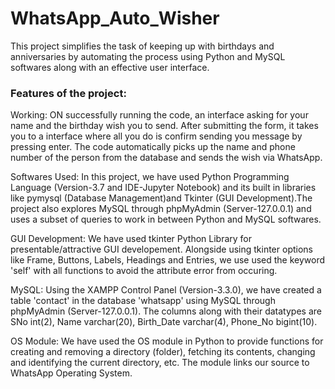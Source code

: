 # WhatsApp_Auto_Wisher
This project simplifies the task of keeping up with birthdays and anniversaries by automating the process using Python and MySQL softwares along with an effective user interface.

### Features of the project:
Working: ON successfully running the code, an interface asking for your name and the birthday wish you to send. After submitting the form, it takes you to a interface where all you do is confirm sending you message by pressing enter. The code automatically picks up the name and phone number of the person from the database and sends the wish via WhatsApp.

Softwares Used: In this project, we have used Python Programming Language (Version-3.7 and IDE-Jupyter Notebook) and its built in libraries like pymysql (Database Management)and Tkinter (GUI Development).The project also explores MySQL through phpMyAdmin (Server-127.0.0.1) and uses a subset of queries to work in between Python and MySQL softwares.

GUI Development: We have used tkinter Python Library for presentable/attractive GUI developement. Alongside using tkinter options like Frame, Buttons, Labels, Headings and Entries, we use used the keyword 'self' with all functions to avoid the attribute error from occuring.

MySQL: Using the XAMPP Control Panel (Version-3.3.0), we have created a table 'contact' in the database 'whatsapp' using MySQL through phpMyAdmin (Server-127.0.0.1). The columns along with their datatypes are SNo int(2), Name varchar(20), Birth_Date varchar(4), Phone_No bigint(10).

OS Module: We have used the OS module in Python to provide functions for creating and removing a directory (folder), fetching its contents, changing and identifying the current directory, etc. The module links our source to WhatsApp Operating System.
